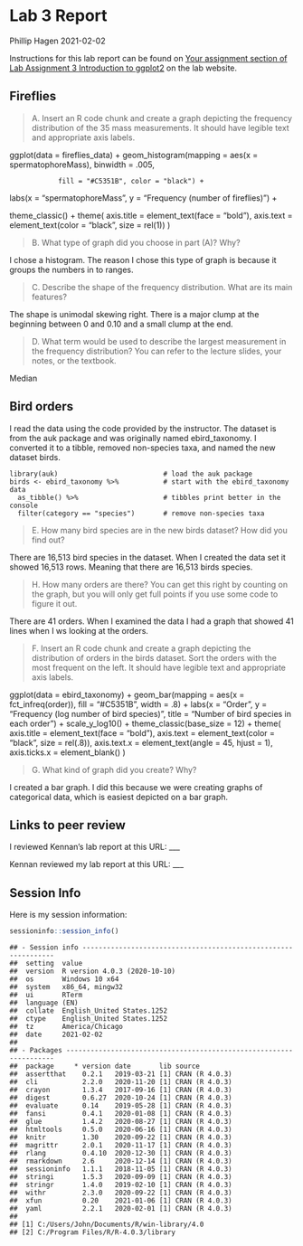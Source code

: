 Lab 3 Report
================
Phillip Hagen
2021-02-02

Instructions for this lab report can be found on [Your assignment
section of Lab Assignment 3 Introduction to
ggplot2](https://biol275-msum.github.io/introduction-to-ggplot2.html#your-assignment)
on the lab website.

## Fireflies

> A. Insert an R code chunk and create a graph depicting the frequency
> distribution of the 35 mass measurements. It should have legible text
> and appropriate axis labels.

ggplot(data = fireflies\_data) + geom\_histogram(mapping = aes(x =
spermatophoreMass), binwidth = .005,

``` 
            fill = "#C5351B", color = "black") +
```

labs(x = “spermatophoreMass”, y = “Frequency (number of fireflies)”) +

theme\_classic() + theme( axis.title = element\_text(face = “bold”),
axis.text = element\_text(color = “black”, size = rel(1)) )

> B. What type of graph did you choose in part (A)? Why?

I chose a histogram. The reason I chose this type of graph is because it
groups the numbers in to ranges.

> C. Describe the shape of the frequency distribution. What are its main
> features?

The shape is unimodal skewing right. There is a major clump at the
beginning between 0 and 0.10 and a small clump at the end.

> D. What term would be used to describe the largest measurement in the
> frequency distribution? You can refer to the lecture slides, your
> notes, or the textbook.

Median

## Bird orders

I read the data using the code provided by the instructor. The dataset
is from the auk package and was originally named ebird\_taxonomy. I
converted it to a tibble, removed non-species taxa, and named the new
dataset birds.

    library(auk)                          # load the auk package
    birds <- ebird_taxonomy %>%           # start with the ebird_taxonomy data
      as_tibble() %>%                     # tibbles print better in the console
      filter(category == "species")       # remove non-species taxa

> E. How many bird species are in the new birds dataset? How did you
> find out?

There are 16,513 bird species in the dataset. When I created the data
set it showed 16,513 rows. Meaning that there are 16,513 birds species.

> H. How many orders are there? You can get this right by counting on
> the graph, but you will only get full points if you use some code to
> figure it out.

There are 41 orders. When I examined the data I had a graph that showed
41 lines when I ws looking at the orders.

> F. Insert an R code chunk and create a graph depicting the
> distribution of orders in the birds dataset. Sort the orders with the
> most frequent on the left. It should have legible text and appropriate
> axis labels.

ggplot(data = ebird\_taxonomy) + geom\_bar(mapping = aes(x =
fct\_infreq(order)), fill = “\#C5351B”, width = .8) + labs(x = “Order”,
y = “Frequency (log number of bird species)”, title = “Number of bird
species in each order”) + scale\_y\_log10() + theme\_classic(base\_size
= 12) + theme( axis.title = element\_text(face = “bold”), axis.text =
element\_text(color = “black”, size = rel(.8)), axis.text.x =
element\_text(angle = 45, hjust = 1), axis.ticks.x = element\_blank() )

> G. What kind of graph did you create? Why?

I created a bar graph. I did this because we were creating graphs of
categorical data, which is easiest depicted on a bar graph.

## Links to peer review

I reviewed Kennan’s lab report at this URL: \_\_\_

Kennan reviewed my lab report at this URL: \_\_\_

## Session Info

Here is my session information:

``` r
sessioninfo::session_info()
```

    ## - Session info ---------------------------------------------------------------
    ##  setting  value                       
    ##  version  R version 4.0.3 (2020-10-10)
    ##  os       Windows 10 x64              
    ##  system   x86_64, mingw32             
    ##  ui       RTerm                       
    ##  language (EN)                        
    ##  collate  English_United States.1252  
    ##  ctype    English_United States.1252  
    ##  tz       America/Chicago             
    ##  date     2021-02-02                  
    ## 
    ## - Packages -------------------------------------------------------------------
    ##  package     * version date       lib source        
    ##  assertthat    0.2.1   2019-03-21 [1] CRAN (R 4.0.3)
    ##  cli           2.2.0   2020-11-20 [1] CRAN (R 4.0.3)
    ##  crayon        1.3.4   2017-09-16 [1] CRAN (R 4.0.3)
    ##  digest        0.6.27  2020-10-24 [1] CRAN (R 4.0.3)
    ##  evaluate      0.14    2019-05-28 [1] CRAN (R 4.0.3)
    ##  fansi         0.4.1   2020-01-08 [1] CRAN (R 4.0.3)
    ##  glue          1.4.2   2020-08-27 [1] CRAN (R 4.0.3)
    ##  htmltools     0.5.0   2020-06-16 [1] CRAN (R 4.0.3)
    ##  knitr         1.30    2020-09-22 [1] CRAN (R 4.0.3)
    ##  magrittr      2.0.1   2020-11-17 [1] CRAN (R 4.0.3)
    ##  rlang         0.4.10  2020-12-30 [1] CRAN (R 4.0.3)
    ##  rmarkdown     2.6     2020-12-14 [1] CRAN (R 4.0.3)
    ##  sessioninfo   1.1.1   2018-11-05 [1] CRAN (R 4.0.3)
    ##  stringi       1.5.3   2020-09-09 [1] CRAN (R 4.0.3)
    ##  stringr       1.4.0   2019-02-10 [1] CRAN (R 4.0.3)
    ##  withr         2.3.0   2020-09-22 [1] CRAN (R 4.0.3)
    ##  xfun          0.20    2021-01-06 [1] CRAN (R 4.0.3)
    ##  yaml          2.2.1   2020-02-01 [1] CRAN (R 4.0.3)
    ## 
    ## [1] C:/Users/John/Documents/R/win-library/4.0
    ## [2] C:/Program Files/R/R-4.0.3/library
